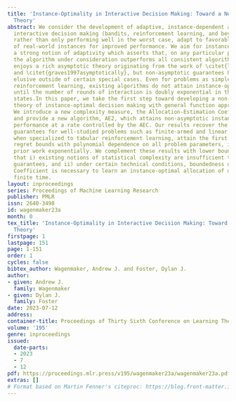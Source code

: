 ```yaml
---
title: 'Instance-Optimality in Interactive Decision Making: Toward a Non-Asymptotic
  Theory'
abstract: We consider the development of adaptive, instance-dependent algorithms for
  interactive decision making (bandits, reinforcement learning, and beyond) that,
  rather than only performing well in the worst case, adapt to favorable properties
  of real-world instances for improved performance. We aim for instance-optimality,
  a strong notion of adaptivity which asserts that, on any particular problem instance,
  the algorithm under consideration outperforms all consistent algorithms. Instance-optimality
  enjoys a rich asymptotic theory originating from the work of \citet{lai1985asymptotically}
  and \citet{graves1997asymptotically}, but non-asymptotic guarantees have remained
  elusive outside of certain special cases. Even for problems as simple as tabular
  reinforcement learning, existing algorithms do not attain instance-optimal performance
  until the number of rounds of interaction is doubly exponential in the number of
  states.In this paper, we take the first step toward developing a non-asymptotic
  theory of instance-optimal decision making with general function approximation.
  We introduce a new complexity measure, the Allocation-Estimation Coefficient (AEC),
  and provide a new algorithm, AE2, which attains non-asymptotic instance-optimal
  performance at a rate controlled by the AEC. Our results recover the best known
  guarantees for well-studied problems such as finite-armed and linear bandits and,
  when specialized to tabular reinforcement learning, attain the first instance-optimal
  regret bounds with polynomial dependence on all problem parameters, improving over
  prior work exponentially. We complement these results with lower bounds that show
  that i) existing notions of statistical complexity are insufficient to derive non-asymptotic
  guarantees, and ii) under certain technical conditions, boundedness of the Allocation-Estimation
  Coefficient is necessary to learn an instance-optimal allocation of decisions in
  finite time.
layout: inproceedings
series: Proceedings of Machine Learning Research
publisher: PMLR
issn: 2640-3498
id: wagenmaker23a
month: 0
tex_title: 'Instance-Optimality in Interactive Decision Making: Toward a Non-Asymptotic
  Theory'
firstpage: 1
lastpage: 151
page: 1-151
order: 1
cycles: false
bibtex_author: Wagenmaker, Andrew J. and Foster, Dylan J.
author:
- given: Andrew J.
  family: Wagenmaker
- given: Dylan J.
  family: Foster
date: 2023-07-12
address: 
container-title: Proceedings of Thirty Sixth Conference on Learning Theory
volume: '195'
genre: inproceedings
issued:
  date-parts:
  - 2023
  - 7
  - 12
pdf: https://proceedings.mlr.press/v195/wagenmaker23a/wagenmaker23a.pdf
extras: []
# Format based on Martin Fenner's citeproc: https://blog.front-matter.io/posts/citeproc-yaml-for-bibliographies/
---
```

